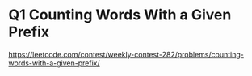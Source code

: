 # Q1 Counting Words With a Given Prefix

https://leetcode.com/contest/weekly-contest-282/problems/counting-words-with-a-given-prefix/
